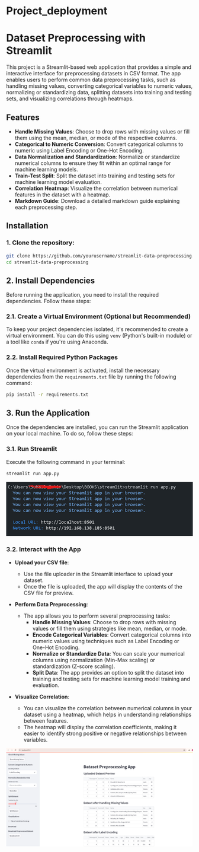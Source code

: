 # Project_deployment

# Dataset Preprocessing with Streamlit

This project is a Streamlit-based web application that provides a simple and interactive interface for preprocessing datasets in CSV format. The app enables users to perform common data preprocessing tasks, such as handling missing values, converting categorical variables to numeric values, normalizing or standardizing data, splitting datasets into training and testing sets, and visualizing correlations through heatmaps.

## Features

- **Handle Missing Values**: Choose to drop rows with missing values or fill them using the mean, median, or mode of the respective columns.
- **Categorical to Numeric Conversion**: Convert categorical columns to numeric using Label Encoding or One-Hot Encoding.
- **Data Normalization and Standardization**: Normalize or standardize numerical columns to ensure they fit within an optimal range for machine learning models.
- **Train-Test Split**: Split the dataset into training and testing sets for machine learning model evaluation.
- **Correlation Heatmap**: Visualize the correlation between numerical features in the dataset with a heatmap.
- **Markdown Guide**: Download a detailed markdown guide explaining each preprocessing step.

## Installation

### 1. Clone the repository:
```bash
git clone https://github.com/yourusername/streamlit-data-preprocessing.git
cd streamlit-data-preprocessing
```
## 2. Install Dependencies

Before running the application, you need to install the required dependencies. Follow these steps:

### 2.1. Create a Virtual Environment (Optional but Recommended)
To keep your project dependencies isolated, it's recommended to create a virtual environment. You can do this using `venv` (Python's built-in module) or a tool like `conda` if you're using Anaconda.


### 2.2. Install Required Python Packages
Once the virtual environment is activated, install the necessary dependencies from the `requirements.txt` file by running the following command:

```bash
pip install -r requirements.txt
```
## 3. Run the Application

Once the dependencies are installed, you can run the Streamlit application on your local machine. To do so, follow these steps:

### 3.1. Run Streamlit

Execute the following command in your terminal:

```bash
streamlit run app.py
```

![Deploy](https://raw.githubusercontent.com/Aqsa48/Project_deployment/refs/heads/main/images/image.png)

### 3.2. Interact with the App

- **Upload your CSV file**: 
    - Use the file uploader in the Streamlit interface to upload your dataset.
    - Once the file is uploaded, the app will display the contents of the CSV file for preview.

- **Perform Data Preprocessing**: 
    - The app allows you to perform several preprocessing tasks:
        - **Handle Missing Values**: Choose to drop rows with missing values or fill them using strategies like mean, median, or mode.
        - **Encode Categorical Variables**: Convert categorical columns into numeric values using techniques such as Label Encoding or One-Hot Encoding.
        - **Normalize or Standardize Data**: You can scale your numerical columns using normalization (Min-Max scaling) or standardization (Z-score scaling).
        - **Split Data**: The app provides an option to split the dataset into training and testing sets for machine learning model training and evaluation.

- **Visualize Correlation**: 
    - You can visualize the correlation between numerical columns in your dataset using a heatmap, which helps in understanding relationships between features.
    - The heatmap will display the correlation coefficients, making it easier to identify strong positive or negative relationships between variables.

![Deploy](https://raw.githubusercontent.com/Aqsa48/Project_deployment/refs/heads/main/images/working1.png)





